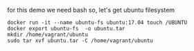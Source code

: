 for this demo we need bash so, let's get ubuntu filesystem

```
docker run -it --name ubuntu-fs ubuntu:17.04 touch /UBUNTU
docker export ubuntu-fs  -o ubuntu.tar
mkdir /home/vagrant/ubuntu
sudo tar xvf ubuntu.tar -C /home/vagrant/ubuntu
```